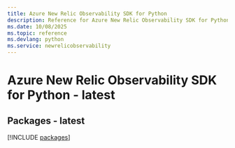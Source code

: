 ```yaml
---
title: Azure New Relic Observability SDK for Python
description: Reference for Azure New Relic Observability SDK for Python
ms.date: 10/08/2025
ms.topic: reference
ms.devlang: python
ms.service: newrelicobservability
---
```

# Azure New Relic Observability SDK for Python - latest
## Packages - latest
[!INCLUDE [packages](new-relic-observability-index.md)]
